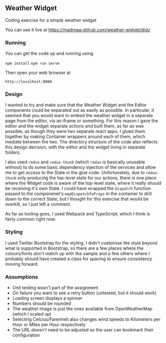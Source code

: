 ## Weather Widget 

Coding exercise for a simple weather widget

You can see it live at https://madmaw.github.com/weather-widget/dist/

### Running

You can get the code up and running using 

`npm install`
`npm run serve`

Then open your web browser at

`http://localhost:8080`

### Design

I wanted to try and make sure that the Weather Widget and the Editor components could be separated out as easily as possible. In particular, it seemed that you would want to embed the weather widget in a separate page from the editor, via an iframe or something. For this reason I gave the editor and the widget separate actions and built them, as far as was possible, as though they were two separate react apps. I glued them together by making Container wrappers around each of them, which mediate between the two. The directory structure of the code also reflects this design decision, with the editor and the widget living in separate folders. 

I also used `redux` and `redux-thunk` (which `redux` is basically unusable without) to do some basic dependency injection of the services and allow me to get access to the State in the glue code. Unfortunately, due to `redux-thunk` only producing the top-level state for our actions, there is one place where the Widget code is aware of the top-level state, where it really should be receiving it's own State. I could have wrapped the `Dispatch` function passed to the componenet's `mapDispatchToProps` in the container to drill down to the correct State, but I thought for this exercise that would be overkill, so I just left a comment. 

As far as tooling goes, I used Webpack and TypeScript, which I think is fairly common right now. 

### Styling

I used Twitter Bootstrap for the styling. I didn't customise the style beyond what is supported in Bootstrap, so there are a few places where the colours/fonts don't match up with the sample and a few others where I probably should have created a class for spacing to ensure consistency moving forward. 

### Assumptions

* Unit testing wasn't part of the assignment
* On failure you want to see a retry button (untested, but it should work)
* Loading screen displays a spinner
* Numbers should be rounded
* The weather image is just the ones available from OpenWeatherMap (which I scaled up)
* Selecting Celcius/Farenheit also changes wind speeds to Kilometers per Hour or Miles per Hour respectively
* The URL *doesn't* need to be adjusted so the user can bookmark their configuration


